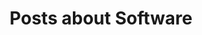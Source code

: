 ---
layout: categorypage
title: Posts about Software
category: software
permalink: /categories/software/ # This is only required for pretty links.
---